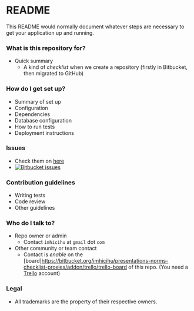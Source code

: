 # README #

This README would normally document whatever steps are necessary to get your application up and running.

### What is this repository for? ###

* Quick summary
	- A kind of _checklist_ when we create a repository (firstly in Bitbucket, then migrated to GitHub)

### How do I get set up? ###

* Summary of set up
* Configuration
* Dependencies
* Database configuration
* How to run tests
* Deployment instructions

### Issues ###

* Check them on [here](https://bitbucket.org/imhicihu/presentations-norms-checklist-proxies/issues)
* [![Bitbucket issues](https://img.shields.io/bitbucket/issues/atlassian/python-bitbucket.svg)]()

### Contribution guidelines ###

* Writing tests
* Code review
* Other guidelines

### Who do I talk to? ###

* Repo owner or admin
	 - Contact `imhicihu` at `gmail` dot `com`
* Other community or team contact
     - Contact is _enable_ on the [board]https://bitbucket.org/imhicihu/presentations-norms-checklist-proxies/addon/trello/trello-board of this repo.
(You need a [Trello](https://trello.com/) account)

### Legal ###

* All trademarks are the property of their respective owners. 